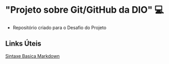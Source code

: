 #   "Projeto sobre Git/GitHub da DIO" :computer:
- Repositório criado para o Desafio do Projeto

##   Links Úteis
[ Sintaxe Basica Markdown ](https://www.markdownguide.org/basic-syntax/)
